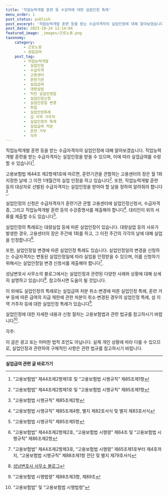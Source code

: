 ```yaml
---
title: '직업능력개발 훈련 등 수강자에 대한 실업인정 특례'
menu_order: 1
post_status: publish
post_excerpt: '직업능력개발 훈련 등을 받는 수급자격자의 실업인정에 대해 알아보겠습니다. 직업능력개발 훈련을 받는 수급자격자는 실업인정을 받을 수 있으며, 이에 따라 실업급여를 수령할 수 있습니다  1 .'
post_date: 2023-10-24 12:14:04
featured_image: _images/근로노동.png
taxonomy:
    category:
        - 근로노동
        - 실업급여
    post_tag:
        - 직업능력개발
        -  실업인정
        -  수급자격
        -  고용센터
        -  훈련기관
        -  실업급여
        -  대량실업
        -  직전 실업인정일
        -  실업인정신청
        -  실업인정일 변경
        -  취업
        -  실업인정특례
        -  섬 지역 거주자
        -  실업인정의 특례
        -  실업급여 처분
        -  훈련 거부
        -  각주
---
```




직업능력개발 훈련 등을 받는 수급자격자의 실업인정에 대해 알아보겠습니다. 직업능력개발 훈련을 받는 수급자격자는 실업인정을 받을 수 있으며, 이에 따라 실업급여를 수령할 수 있습니다[^1]. 

고용보험법 제44조 제2항제1호에 따르면, 훈련기관을 관할하는 고용센터의 장은 월 1회 지정한 날에 그 이전 1개월간의 실업 인정을 하고 있습니다[^2]. 또한, 직업능력개발 훈련 등의 대상자로 선발된 수급자격자는 실업인정을 받아야 할 날을 정하여 알려줘야 합니다[^3].

실업인정의 신청은 수급자격자가 훈련기관 관할 고용센터에 실업인정신청서, 수급자격증, 그리고 직업능력개발 훈련 등의 수강증명서를 제출해야 합니다[^4]. 대리인이 위의 서류를 제출할 수도 있습니다[^5].

실업인정의 특례로는 대량실업 등에 따른 실업인정이 있습니다. 대량실업 등의 사유가 발생한 경우, 고용센터의 장은 주간에 1회를 하고, 그 이전 주간의 각각의 날에 대해 실업을 인정합니다[^6].

또한, 실업인정일 변경에 따른 실업인정 특례도 있습니다. 실업인정일의 변경을 신청하는 수급자격자는 변동된 실업인정일에 따라 실업을 인정받을 수 있으며, 이를 신청하기 위해서는 실업인정일 변경 신청서를 제출해야 합니다[^7].

성남변호사 사무소의 블로그에서는 실업인정과 관련된 다양한 사례와 상황에 대해 상세히 설명하고 있습니다[^8]. 참고하시면 도움이 될 것입니다.

이 외에도 실업인정의 특례로는 실업급여 처분 취소·변경에 따른 실업인정 특례, 훈련 거부 등에 따른 급여의 지급 제한에 관한 처분이 취소·변경된 경우의 실업인정 특례, 섬 지역 거주자 등에 대한 실업인정 특례가 있습니다[^9].

실업인정에 대한 자세한 내용과 신청 절차는 고용보험법과 관련 법규를 참고하시기 바랍니다[^10]. 

각주:
[^1]: “고용보험법” 제44조제2항제1호 및 “고용보험법 시행규칙” 제85조제1항
[^2]: “고용보험법” 제44조제2항제1호 및 “고용보험법 시행규칙” 제85조제1항
[^3]: “고용보험법 시행규칙” 제85조제2항
[^4]: “고용보험법 시행규칙” 제85조제4항, 별지 제82호서식 및 별지 제83호서식
[^5]: “고용보험법 시행규칙” 제85조제5항
[^6]: “고용보험법” 제44조제2항제2호, “고용보험법 시행령” 제64조 및 “고용보험법 시행규칙” 제86조제2항
[^7]: “고용보험법” 제44조제2항제3호, “고용보험법 시행령” 제65조제1호부터 제4호까지, “고용보험법 시행규칙” 제88조제1항 전단 및 별지 제79호서식
[^8]: [성남변호사 사무소 블로그](https://example.com/blog)
[^9]: “고용보험법 시행법령” 제88조제3항, 제89조
[^10]: “고용보험법” 및 “고용보험법 시행법령”

이 글은 광고 또는 어떠한 법적 조언도 아닙니다. 실제 개인 상황에 따라 다를 수 있으므로, 실업인정과 관련하여 구체적인 사항은 관련 법규를 참고하시기 바랍니다.
<!-- wp:separator -->
<hr class="wp-block-separator has-alpha-channel-opacity"/>
<!-- /wp:separator -->

<!-- wp:group {"backgroundColor":"base","layout":{"type":"constrained"}} -->
<div class="wp-block-group has-base-background-color has-background"><!-- wp:paragraph {"align":"center","fontSize":"medium"} -->
<p class="has-text-align-center has-large-font-size"><strong>실업급여 관련 글 바로가기</strong></p>
<!-- /wp:paragraph -->


<!-- wp:latest-posts
{"categories":[{"id":10977,"count":19,"description":"","link":"https://uknowlaw.com/category/%ec%8b%a4%ec%97%85%ea%b8%89%ec%97%ac/","name":"실업급여","slug":"실업급여","taxonomy":"category","parent":0,"meta":[],"_links":{"self":[{"href":"https://uknowlaw.com/wp-json/wp/v2/categories/10977"}],"collection":[{"href":"https://uknowlaw.com/wp-json/wp/v2/categories"}],"about":[{"href":"https://uknowlaw.com/wp-json/wp/v2/taxonomies/category"}],"wp:post_type":[{"href":"https://uknowlaw.com/wp-json/wp/v2/posts?categories=10977"}],"curies":[{"name":"wp","href":"https://api.w.org/{rel}","templated":true}]}}],"postsToShow":100,"excerptLength":28,"postLayout":"grid","columns":2,"featuredImageAlign":"left","featuredImageSizeSlug":"large","fontSize":"small"} /--></div>
<!-- /wp:group -->
